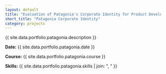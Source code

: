 ```yaml
---
layout: default
title: "Evaluation of Patagonia's Corporate Identity for Product Development"
short_title: "Patagonia Corporate Identity"
category: projects
---
```


{{ site.data.portfolio.patagonia.description }}

**Date:** {{ site.data.portfolio.patagonia.date }}

**Course:** {{ site.data.portfolio.patagonia.course }}

**Skills:** {{ site.data.portfolio.patagonia.skills | join: ", " }}
